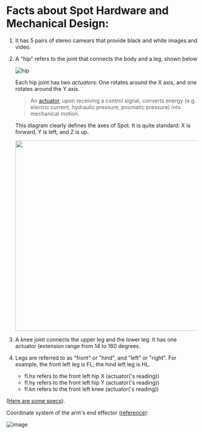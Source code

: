 # Facts about Spot Hardware and Mechanical Design:

1. it has 5 pairs of stereo camears that provide black and white images and video.

2. A "hip" refers to the joint that connects the body and a leg, shown below

   ![hip](https://i.imgur.com/pyMhUtQ.png)

   Each hip joint has two _actuators_. One rotates around the X axis, and one rotates around the Y axis.

   >An [actuator](https://en.wikipedia.org/wiki/Actuator), upon receiving a control signal, converts energy (e.g. electric current, hydraulic pressure, pnumatic pressure) into mechanical motion.

    This diagram clearly defines the axes of Spot. It is quite standard: X is forward, Y is left, and Z is up.

    <img src="https://d33wubrfki0l68.cloudfront.net/dd322f87de0e52e2cf381e96d4392b135b6dca61/8fd3c/_images/spotframes.png" width="500px">

3. A knee joint connects the upper leg and the lower leg. It has one actuator (extension range from 14 to 160 degrees.

4. Legs are referred to as "front" or "hind", and "left" or "right". For example, the front left leg is FL; the hind left leg is HL.

   * fl.hx refers to the front left hip X (actuator('s reading))
   * fl.hy refers to the front left hip Y (actuator('s reading))
   * fl.kn refers to the front left knee (actuator('s reading))

([Here are some specs](https://support.bostondynamics.com/s/article/Robot-specifications)).


Coordinate system of the arm's end effector ([reference](https://dev.bostondynamics.com/docs/concepts/arm/arm_concepts)):

![image](https://user-images.githubusercontent.com/7720184/177043651-9fa7471e-8503-4029-86ad-438dc2e659f3.png)
